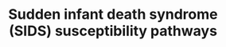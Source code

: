---
annotations:
- id: CL:0002610
  parent: animal cell
  type: Cell Type Ontology
  value: raphe nuclei neuron
- id: CL:0000746
  parent: native cell
  type: Cell Type Ontology
  value: cardiac muscle cell
- id: PW:0000854
  parent: signaling pathway
  type: Pathway Ontology
  value: serotonin signaling pathway
- id: DOID:9007
  type: Disease Ontology
  value: sudden infant death syndrome
authors:
- Nsalomonis
- AlexanderPico
- MaintBot
- Khanspers
- Ddigles
- Egonw
- LarsEijssen
- MirellaKalafati
- Fehrhart
- Finterly
- Eweitz
citedin:
- link: PMC4193964
description: 'In this model, we provide an integrated view of Sudden Infant Death
  Syndrome (SIDS) at the level of implicated tissues, signaling networks and genetics.
  The purpose of this model is to serve as an overview of research in this field and
  recommend new candidates for more focused or genome wide analyses. SIDS is the sudden
  and unexpected death of an infant (less than 1 year of age), almost always during
  deep sleep, where no cause of death can be found by autopsy. Factors that mediate
  SIDS are likely to be both biological and behavioral, such as sleeping position,
  environment and stress during a critical phase of infant development (http://www.nichd.nih.gov/health/topics/Sudden_Infant_Death_Syndrome.cfm).
  While no clear diagnostic markers currently exist, several polymorphisms have been
  identified which are significantly over-represented in distinct SIDS ethnic population.
  The large majority of these polymorphisms exist in genes associated with neuronal
  signaling, cardiac contraction and inflammatory response. These and other lines
  of evidence suggest that SIDS has a strong autonomic nervous system component (PMID:12350301,
  PMID: 20124538). One of the neuronal nuclei most strongly implicated in SIDS has
  been the raphe nucleus of the brain stem. In this nuclei there are ultrastructural,
  cellular and molecular changes associated with SIDS relative to controls (PMID:19342987,
  PMID: 20124538). This region of the brain is responsible for the large majority
  of neuronal serotonin produced and is functionally important in the regulation of
  normal cardiopulmonary activity, sleep and thermoregulation (see associated references).  Genes
  associated with serotonin synthesis and receptivity have some of the strongest genetic
  association with SIDS. Principle among these genes the serotonin biosynthetic enzyme
  TPH2, the serotonin transporter SLC6A4 and the serotonin receptor HTR1A. SLC6A4
  exhibits decreased expression in the raphe nucleus of the medulla oblongata and
  polymorphisms specifically associated with SIDS (PMID:19342987). In 75% of infants
  with SIDS, there is decreased HTR1A expression relative to controls along with an
  increase in the number of raphe serotonin neurons (PMID:19342987). Over-expression
  of the mouse orthologue of the HTR1A gene in the juvenile mouse medulla produces
  an analogous phenotype to SIDS with death due to bradycardia and hypothermia (PMID:18599790).
  These genes as well as those involved in serotonin synthesis are predicted to be
  transcriptionally regulated by a common factor, FEV (human orthologue of PET-1).
  PET-1 knock-out results in up to a 90% loss of serotonin neurons (PMID:12546819),
  while polymorphisms in FEV are over-represented in African American infants with
  SIDS. In addition to FEV, other transcription factors implicated in the regulation
  of these genes (Putative transcriptional regulators (TRs)) and FEV are also listed
  (see associated references). In addition to serotonin, vasopressin signaling and
  its regulation by serotonin appear to be important in a common pathway of cardiopulmonary
  regulation (PMID:2058745). A protein that associates with vasopressin signaling,
  named pituitary adenylate cyclase-activating polypeptide (ADCYAP1), results in a
  SIDS like phenotype, characterized by a high increase in spontaneous neonatal death,
  exacerbated by hypothermia and hypoxia (PMID:14608012), when disrupted in mice.
  Protein for this gene is widely distributed throughout the central nervous system
  (CNS), including autonomic control centers (PMID:12389210). ADCYAP1 and HTR1A are
  both predicted to be transcriptionally regulated by REST promoter binding. Regulation
  of G-protein coupled signaling pathways is illustrated for these genes, however,
  it is not clear whether ADCYAP1 acts directly upon raphe serotonin neurons.   Another
  potentially important class of receptors in SIDS is nicotine. Receptors for nicotine
  are expressed in serotonin neurons of the raphe throughout development (PMID:18986852).  Application
  of nicotine or cigarette smoke is sufficient to inhibit electrical activity of raphe
  serotonin neurons (PMID:17515803) and chronic nicotine infusion in rats decreases
  expression of SLC6A4 (PMID:18778441). Furthermore, nicotine exposure reduces both
  HTR1A and HTR2A immunoreactivity in several nuclei of the brainstem (PMID:17451658).  In
  addition to CNS abnormalities, several studies have identified a critical link between
  cardiac arrhythmia (long QT syndrome) and SIDS (PMID:18928334). A number of genetic
  association studies identified functionally modifying mutations in critical cardiac
  channels in as many as 10% of all SIDS cases (PMID:18928334). These mutations have
  been predicted to predispose infants for long QT syndrome and sudden death. The
  highest proportion of SIDS associated mutations (both inherited and sporadic) is
  found in the sodium channel gene SCN5A. Examination of putative transcriptional
  regulators for these genes, highlights a diverse set of factors as well as a relatively
  common one (SP1).  Finally, several miscellaneous mutations have been identified
  in genes associated with inflammatory response and thermoregulation. Infection is
  considered a significant risk factor for SIDS (PMID:19114412). For inflammatory
  associated genes, such as TNF alpha, interleukin 10 and complement component 4,
  many of these mutations are only significant in the presence of infection and SIDS.
  In addition to these mutations, cerebrospinal fluid levels of IL6 are increased
  in SIDS cases as well as IL6R levels in the arcuate nucleus of the brain, another
  major site of serotonin synthesis (PMID:19396608). Genes such as ILR6 and ADCYAP1
  are also associated with autoimmune disorders, thus SIDS may also be associated
  with autoinflammation of autonomic centers in the brain. Regulation of thermogenesis
  by brown adipose tissue has been proposed be an important component of SIDS, given
  that SIDS incidence is highest in the winter time and that animal models of SIDS
  demonstrate variation in body temperature. Interestingly, activation of raphe HTR1A
  decreases both shivering and peripheral vasoconstriction in piglets (18094064).
  Although a putative significant polymorphism was identified in the thermoregulator
  gene HSP60, this only occurred in one SIDS case. It is important to note that in
  the large majority of all these studies, sleeping position and smoking were among
  the most significant risk factors for SIDS.   In loving memory of Milo Salomonis
  (http://www.milosalomonis.org).   Proteins on this pathway have targeted assays
  available via the [https://assays.cancer.gov/available_assays?wp_id=WP706 CPTAC
  Assay Portal].'
last-edited: 2021-05-18
ndex: 67510176-8b62-11eb-9e72-0ac135e8bacf
organisms:
- Homo sapiens
redirect_from:
- /index.php/Pathway:WP706
- /instance/WP706
- /instance/WP706_rr117178
revision: r117178
schema-jsonld:
- '@context': https://schema.org/
  '@id': https://wikipathways.github.io/pathways/WP706.html
  '@type': Dataset
  creator:
    '@type': Organization
    name: WikiPathways
  description: 'In this model, we provide an integrated view of Sudden Infant Death
    Syndrome (SIDS) at the level of implicated tissues, signaling networks and genetics.
    The purpose of this model is to serve as an overview of research in this field
    and recommend new candidates for more focused or genome wide analyses. SIDS is
    the sudden and unexpected death of an infant (less than 1 year of age), almost
    always during deep sleep, where no cause of death can be found by autopsy. Factors
    that mediate SIDS are likely to be both biological and behavioral, such as sleeping
    position, environment and stress during a critical phase of infant development
    (http://www.nichd.nih.gov/health/topics/Sudden_Infant_Death_Syndrome.cfm). While
    no clear diagnostic markers currently exist, several polymorphisms have been identified
    which are significantly over-represented in distinct SIDS ethnic population. The
    large majority of these polymorphisms exist in genes associated with neuronal
    signaling, cardiac contraction and inflammatory response. These and other lines
    of evidence suggest that SIDS has a strong autonomic nervous system component
    (PMID:12350301, PMID: 20124538). One of the neuronal nuclei most strongly implicated
    in SIDS has been the raphe nucleus of the brain stem. In this nuclei there are
    ultrastructural, cellular and molecular changes associated with SIDS relative
    to controls (PMID:19342987, PMID: 20124538). This region of the brain is responsible
    for the large majority of neuronal serotonin produced and is functionally important
    in the regulation of normal cardiopulmonary activity, sleep and thermoregulation
    (see associated references).  Genes associated with serotonin synthesis and receptivity
    have some of the strongest genetic association with SIDS. Principle among these
    genes the serotonin biosynthetic enzyme TPH2, the serotonin transporter SLC6A4
    and the serotonin receptor HTR1A. SLC6A4 exhibits decreased expression in the
    raphe nucleus of the medulla oblongata and polymorphisms specifically associated
    with SIDS (PMID:19342987). In 75% of infants with SIDS, there is decreased HTR1A
    expression relative to controls along with an increase in the number of raphe
    serotonin neurons (PMID:19342987). Over-expression of the mouse orthologue of
    the HTR1A gene in the juvenile mouse medulla produces an analogous phenotype to
    SIDS with death due to bradycardia and hypothermia (PMID:18599790). These genes
    as well as those involved in serotonin synthesis are predicted to be transcriptionally
    regulated by a common factor, FEV (human orthologue of PET-1). PET-1 knock-out
    results in up to a 90% loss of serotonin neurons (PMID:12546819), while polymorphisms
    in FEV are over-represented in African American infants with SIDS. In addition
    to FEV, other transcription factors implicated in the regulation of these genes
    (Putative transcriptional regulators (TRs)) and FEV are also listed (see associated
    references). In addition to serotonin, vasopressin signaling and its regulation
    by serotonin appear to be important in a common pathway of cardiopulmonary regulation
    (PMID:2058745). A protein that associates with vasopressin signaling, named pituitary
    adenylate cyclase-activating polypeptide (ADCYAP1), results in a SIDS like phenotype,
    characterized by a high increase in spontaneous neonatal death, exacerbated by
    hypothermia and hypoxia (PMID:14608012), when disrupted in mice. Protein for this
    gene is widely distributed throughout the central nervous system (CNS), including
    autonomic control centers (PMID:12389210). ADCYAP1 and HTR1A are both predicted
    to be transcriptionally regulated by REST promoter binding. Regulation of G-protein
    coupled signaling pathways is illustrated for these genes, however, it is not
    clear whether ADCYAP1 acts directly upon raphe serotonin neurons.   Another potentially
    important class of receptors in SIDS is nicotine. Receptors for nicotine are expressed
    in serotonin neurons of the raphe throughout development (PMID:18986852).  Application
    of nicotine or cigarette smoke is sufficient to inhibit electrical activity of
    raphe serotonin neurons (PMID:17515803) and chronic nicotine infusion in rats
    decreases expression of SLC6A4 (PMID:18778441). Furthermore, nicotine exposure
    reduces both HTR1A and HTR2A immunoreactivity in several nuclei of the brainstem
    (PMID:17451658).  In addition to CNS abnormalities, several studies have identified
    a critical link between cardiac arrhythmia (long QT syndrome) and SIDS (PMID:18928334).
    A number of genetic association studies identified functionally modifying mutations
    in critical cardiac channels in as many as 10% of all SIDS cases (PMID:18928334).
    These mutations have been predicted to predispose infants for long QT syndrome
    and sudden death. The highest proportion of SIDS associated mutations (both inherited
    and sporadic) is found in the sodium channel gene SCN5A. Examination of putative
    transcriptional regulators for these genes, highlights a diverse set of factors
    as well as a relatively common one (SP1).  Finally, several miscellaneous mutations
    have been identified in genes associated with inflammatory response and thermoregulation.
    Infection is considered a significant risk factor for SIDS (PMID:19114412). For
    inflammatory associated genes, such as TNF alpha, interleukin 10 and complement
    component 4, many of these mutations are only significant in the presence of infection
    and SIDS. In addition to these mutations, cerebrospinal fluid levels of IL6 are
    increased in SIDS cases as well as IL6R levels in the arcuate nucleus of the brain,
    another major site of serotonin synthesis (PMID:19396608). Genes such as ILR6
    and ADCYAP1 are also associated with autoimmune disorders, thus SIDS may also
    be associated with autoinflammation of autonomic centers in the brain. Regulation
    of thermogenesis by brown adipose tissue has been proposed be an important component
    of SIDS, given that SIDS incidence is highest in the winter time and that animal
    models of SIDS demonstrate variation in body temperature. Interestingly, activation
    of raphe HTR1A decreases both shivering and peripheral vasoconstriction in piglets
    (18094064). Although a putative significant polymorphism was identified in the
    thermoregulator gene HSP60, this only occurred in one SIDS case. It is important
    to note that in the large majority of all these studies, sleeping position and
    smoking were among the most significant risk factors for SIDS.   In loving memory
    of Milo Salomonis (http://www.milosalomonis.org).   Proteins on this pathway have
    targeted assays available via the [https://assays.cancer.gov/available_assays?wp_id=WP706
    CPTAC Assay Portal].'
  keywords:
  - 5-HIAA
  - 5-HT
  - 5-HTP
  - ACADM
  - ADCYAP1
  - ADCYAP1R1
  - ALDOA
  - AQP4
  - AR
  - ASCL1
  - ATP1A3
  - AVP
  - Acetylcholine
  - BDNF
  - BHLHE40
  - C4A
  - C4B
  - CASP3
  - CAV3
  - CC2D1A
  - CDCA7L
  - CEBPB
  - CHAT
  - CHRM2
  - CHRNA4
  - CHRNA7
  - CHRNB2
  - CHRNB4
  - CPT1A
  - CREB1
  - CREBBP
  - CREM
  - CTCF
  - CTNNB1
  - Choline
  - DDC
  - DEAF1
  - DLX2
  - Dopamine
  - ECE1
  - EGR1
  - EN1
  - EP300
  - ESR2
  - FEV
  - FMO3
  - FOXM1
  - Fluoxetine
  - G6PC
  - GABA
  - GABRA1
  - GAPDH
  - GATA2
  - GATA3
  - GCK
  - GJA1
  - GNB3
  - GPD1L
  - GRIN1
  - Glutamate
  - HADHA
  - HADHB
  - HDAC1
  - HDAC9
  - HES1
  - HES5
  - HIF1A
  - HSP90B1
  - HSPD1
  - HTR1A
  - HTR2A
  - HTR3A
  - IL10
  - IL13
  - IL1A
  - IL1B
  - IL1RN
  - IL6
  - IL6R
  - IL8
  - JUN
  - KCNH2
  - 'KCNH2 '
  - KCNJ8
  - KCNQ1
  - L-DOPA
  - L-Tryptophan
  - LMX1B
  - MAOA
  - MAP2
  - MAZ
  - MBD1
  - MECP2
  - MEF2C
  - MIR13A
  - MIR16-1
  - MIR210
  - MYB
  - NANOG
  - NEUROD1
  - NFKB1
  - NFKB2
  - NFYA
  - NGF
  - NKX2-2
  - NKX3-1
  - NOS1AP
  - NR3C1
  - NTRK2
  - Nicotine
  - PAH
  - PBX1
  - PHOX2A
  - PHOX2B
  - PKNOX1
  - PLP1
  - POU2F2
  - POU3F2
  - POU5F1
  - PPARGC1A
  - PPARGC1B
  - PRKACA
  - PRKACB
  - PRKAR1A
  - PRKAR1B
  - PRKAR2A
  - PRKAR2B
  - Phenylalanine
  - REST
  - RET
  - RORA
  - RUNX3
  - RYR2
  - SCN3B
  - SCN4B
  - SCN5A
  - SLC1A3
  - SLC25A4
  - SLC6A4
  - SLC9A3
  - SNAP25
  - SNTA1
  - SOX2
  - SP1
  - SP3
  - SPTBN1
  - SST
  - SSTR1
  - SSTR2
  - TAC1
  - TACR1
  - TCF3
  - TF
  - TH
  - THRB
  - TLX3
  - TNF
  - TP73
  - TPH1
  - TPH2
  - TPPP
  - TSPYL1
  - Tyrosine
  - VAMP2
  - VEGFA
  - VIPR1
  - VIPR2
  - YBX1
  - YWHAB
  - YWHAE
  - YWHAG
  - YWHAH
  - YWHAQ
  - YWHAZ
  license: CC0
  name: Sudden infant death syndrome (SIDS) susceptibility pathways
seo: CreativeWork
title: Sudden infant death syndrome (SIDS) susceptibility pathways
wpid: WP706
---